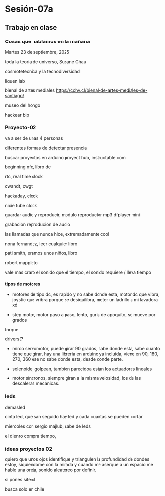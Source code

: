 # Sesión-07a

## Trabajo en clase

### Cosas que hablamos en la mañana

Martes 23 de septiembre, 2025

toda la teoria de universo, Susane Chau

cosmotetecnica y la tecnodiversidad

liquen lab

bienal de artes mediales https://cchv.cl/bienal-de-artes-mediales-de-santiago/

museo del hongo

hackear bip

### Proyecto-02

va a ser de unas 4 personas

diferentes formas de detectar presencia

buscar proyectos en arduino proyect hub, instructable.com

beginning nfc, libro de 

rtc, real time clock

cwandt, cwgt

hackaday, clock

nixie tube clock

guardar audio y reproducir, modulo reproductor mp3 dfplayer mini

grabacion reproducion de audio

las llamadas que nunca hice, extremadamente cool

nona fernandez, leer cualquier libro

pati smith, eramos unos niños, libro

robert mappleto

vale mas craro el sonido que el tiempo, el sonido requiere / lleva tiempo

#### tipos de motores

- motores de tipo dc, es rapido y no sabe donde esta, motor dc que vibra, joystic que vribra porque se desiquilibra, meter un ladrillo a mi lavadora xd

- step motor, motor paso a paso, lento, guria de apoquito, se mueve por grados

torque

drivers(?

- mirco servomotor, puede girar 90 grados, sabe donde esta, sabe cuanto tiene que girar, hay una libreria en arduino ya incluida, viene en 90, 180, 270, 360 ese no sabe donde esta, desde donde parte.

- solenoide, golpean, tambien parecidoa estan los actuadores lineales

- motor síncronos, siempre giran a la misma velosidad, los de las descaleras mecanicas.

### leds

demasled

cinta led, que san seguido hay led y cada cuantas se pueden cortar

miercoles con sergio majlub, sabe de leds

el dienro compra tiempo, 

### ideas proyectos 02

quiero que unos ojos identifique y triangulen la profundidad de dondes estoy, siquiendome con la mirada y cuando me aserque a un espacio me hable una oreja, sonido aleatoreo por definir.

si pones site:cl

busca solo en chile
